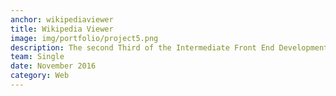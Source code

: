 ```yaml
---
anchor: wikipediaviewer
title: Wikipedia Viewer
image: img/portfolio/project5.png
description: The second Third of the Intermediate Front End Development Project's section, The live demo and source code can be found <a href="http://codepen.io/davidsanchez96/pen/qqVvdO">here</a>. You can make a random search or search by input. Using Bootstrap framework, jQuery & APIs.
team: Single
date: November 2016
category: Web
---
```

